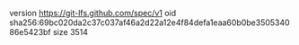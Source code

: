 version https://git-lfs.github.com/spec/v1
oid sha256:69bc020da2c37c037af46a2d22a12e4f84defa1eaa60b0be350534086e5423bf
size 3514
